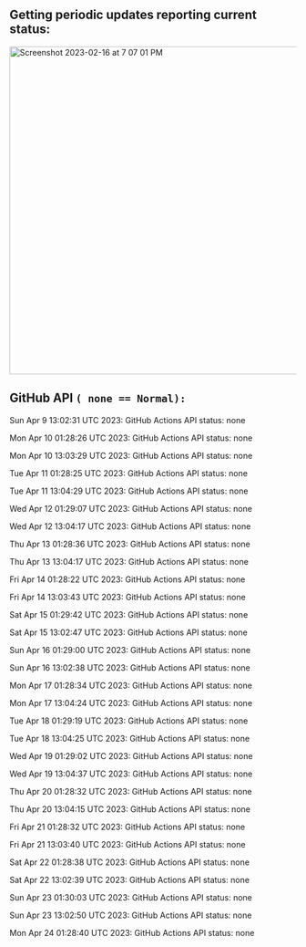 
## Getting periodic updates reporting current status:
<img width="575" alt="Screenshot 2023-02-16 at 7 07 01 PM" src="https://user-images.githubusercontent.com/31228460/219539578-f880fea9-7a9d-4f7d-a7e2-5ce3d90ab466.png">

## GitHub API `( none == Normal):`

Sun Apr  9 13:02:31 UTC 2023: GitHub Actions API status: none

Mon Apr 10 01:28:26 UTC 2023: GitHub Actions API status: none

Mon Apr 10 13:03:29 UTC 2023: GitHub Actions API status: none

Tue Apr 11 01:28:25 UTC 2023: GitHub Actions API status: none

Tue Apr 11 13:04:29 UTC 2023: GitHub Actions API status: none

Wed Apr 12 01:29:07 UTC 2023: GitHub Actions API status: none

Wed Apr 12 13:04:17 UTC 2023: GitHub Actions API status: none

Thu Apr 13 01:28:36 UTC 2023: GitHub Actions API status: none

Thu Apr 13 13:04:17 UTC 2023: GitHub Actions API status: none

Fri Apr 14 01:28:22 UTC 2023: GitHub Actions API status: none

Fri Apr 14 13:03:43 UTC 2023: GitHub Actions API status: none

Sat Apr 15 01:29:42 UTC 2023: GitHub Actions API status: none

Sat Apr 15 13:02:47 UTC 2023: GitHub Actions API status: none

Sun Apr 16 01:29:00 UTC 2023: GitHub Actions API status: none

Sun Apr 16 13:02:38 UTC 2023: GitHub Actions API status: none

Mon Apr 17 01:28:34 UTC 2023: GitHub Actions API status: none

Mon Apr 17 13:04:24 UTC 2023: GitHub Actions API status: none

Tue Apr 18 01:29:19 UTC 2023: GitHub Actions API status: none

Tue Apr 18 13:04:25 UTC 2023: GitHub Actions API status: none

Wed Apr 19 01:29:02 UTC 2023: GitHub Actions API status: none

Wed Apr 19 13:04:37 UTC 2023: GitHub Actions API status: none

Thu Apr 20 01:28:32 UTC 2023: GitHub Actions API status: none

Thu Apr 20 13:04:15 UTC 2023: GitHub Actions API status: none

Fri Apr 21 01:28:32 UTC 2023: GitHub Actions API status: none

Fri Apr 21 13:03:40 UTC 2023: GitHub Actions API status: none

Sat Apr 22 01:28:38 UTC 2023: GitHub Actions API status: none

Sat Apr 22 13:02:39 UTC 2023: GitHub Actions API status: none

Sun Apr 23 01:30:03 UTC 2023: GitHub Actions API status: none

Sun Apr 23 13:02:50 UTC 2023: GitHub Actions API status: none

Mon Apr 24 01:28:40 UTC 2023: GitHub Actions API status: none
